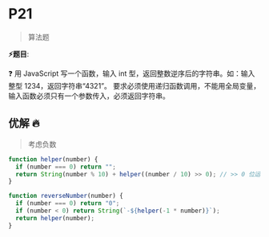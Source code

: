# P21

> 算法题

**⚡题目**:

❓ 用 JavaScript 写一个函数，输入 int 型，返回整数逆序后的字符串。如：输入整型 1234，返回字符串“4321”。
要求必须使用递归函数调用，不能用全局变量，输入函数必须只有一个参数传入，必须返回字符串。

## 优解 🔥

> 考虑负数

```js
function helper(number) {
  if (number === 0) return "";
  return String(number % 10) + helper((number / 10) >> 0); // >> 0 位运算，去除小数位
}

function reverseNumber(number) {
  if (number === 0) return "0";
  if (number < 0) return String(`-${helper(-1 * number)}`);
  return helper(number);
}
```
